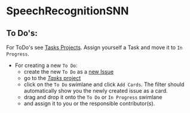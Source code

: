 # SpeechRecognitionSNN

## To Do's:

For ToDo's see [Tasks Projects](https://github.com/R1704/SpeechRecognitionSNN/projects/1). Assign yourself a Task and move it to `In Progress`.
- For creating a new `To Do`:
  * create the new `To Do` as a [new Issue](https://github.com/R1704/SpeechRecognitionSNN/issues/new)
  * go to the [_Tasks_ project](https://github.com/R1704/SpeechRecognitionSNN/projects/1)
  * click on the `To Do` swimlane and click `Add Cards`. The filter should automatically show you the newly created issue as a card. 
  * drag and drop it onto the `To Do` or `In Progress` swimlane
  * and assign it to you or the responsible contributor(s).

